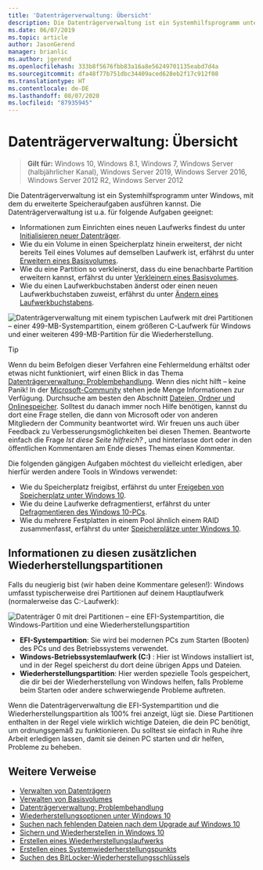 ```yaml
---
title: 'Datenträgerverwaltung: Übersicht'
description: Die Datenträgerverwaltung ist ein Systemhilfsprogramm unter Windows, mit dem du erweiterte Speicheraufgaben ausführen kannst, wie z.B. die Initialisierung eines neuen Laufwerks, die Erweiterung von Volumes, das Schrumpfen von Partitionen und das Ändern von Laufwerksbuchstaben.
ms.date: 06/07/2019
ms.topic: article
author: JasonGerend
manager: brianlic
ms.author: jgerend
ms.openlocfilehash: 333b8f5676fbb83a16a8e56249701135eabd7d4a
ms.sourcegitcommit: dfa48f77b751dbc34409aced628eb2f17c912f08
ms.translationtype: HT
ms.contentlocale: de-DE
ms.lasthandoff: 08/07/2020
ms.locfileid: "87935945"
---
```

# <a name="overview-of-disk-management"></a>Datenträgerverwaltung: Übersicht

> **Gilt für:** Windows 10, Windows 8.1, Windows 7, Windows Server (halbjährlicher Kanal), Windows Server 2019, Windows Server 2016, Windows Server 2012 R2, Windows Server 2012

Die Datenträgerverwaltung ist ein Systemhilfsprogramm unter Windows, mit dem du erweiterte Speicheraufgaben ausführen kannst. Die Datenträgerverwaltung ist u.a. für folgende Aufgaben geeignet:

- Informationen zum Einrichten eines neuen Laufwerks findest du unter [Initialisieren neuer Datenträger](initialize-new-disks.md).
- Wie du ein Volume in einen Speicherplatz hinein erweiterst, der nicht bereits Teil eines Volumes auf demselben Laufwerk ist, erfährst du unter [Erweitern eines Basisvolumes](extend-a-basic-volume.md).
- Wie du eine Partition so verkleinerst, dass du eine benachbarte Partition erweitern kannst, erfährst du unter [Verkleinern eines Basisvolumes](shrink-a-basic-volume.md).
- Wie du einen Laufwerkbuchstaben änderst oder einen neuen Laufwerkbuchstaben zuweist, erfährst du unter [Ändern eines Laufwerkbuchstabens](change-a-drive-letter.md).

![Datenträgerverwaltung mit einem typischen Laufwerk mit drei Partitionen – einer 499-MB-Systempartition, einem größeren C-Laufwerk für Windows und einer weiteren 499-MB-Partition für die Wiederherstellung.](media/disk-management.png)

> [!TIP]
>  Wenn du beim Befolgen dieser Verfahren eine Fehlermeldung erhältst oder etwas nicht funktioniert, wirf einen Blick in das Thema [Datenträgerverwaltung: Problembehandlung](troubleshooting-disk-management.md). Wenn dies nicht hilft – keine Panik! In der [Microsoft-Community](https://answers.microsoft.com/en-us/windows) stehen jede Menge Informationen zur Verfügung. Durchsuche am besten den Abschnitt [Dateien, Ordner und Onlinespeicher](https://answers.microsoft.com/en-us/windows/forum/windows_10-files?sort=lastreplydate&dir=desc&tab=All&status=all&mod=&modAge=&advFil=&postedAfter=&postedBefore=&threadType=all&isFilterExpanded=true&tm=1514405359639). Solltest du danach immer noch Hilfe benötigen, kannst du dort eine Frage stellen, die dann von Microsoft oder von anderen Mitgliedern der Community beantwortet wird. Wir freuen uns auch über Feedback zu Verbesserungsmöglichkeiten bei diesen Themen. Beantworte einfach die Frage *Ist diese Seite hilfreich?* , und hinterlasse dort oder in den öffentlichen Kommentaren am Ende dieses Themas einen Kommentar.

Die folgenden gängigen Aufgaben möchtest du vielleicht erledigen, aber hierfür werden andere Tools in Windows verwendet:

- Wie du Speicherplatz freigibst, erfährst du unter [Freigeben von Speicherplatz unter Windows 10](https://support.microsoft.com/help/12425/windows-10-free-up-drive-space).
- Wie du deine Laufwerke defragmentierst, erfährst du unter [Defragmentieren des Windows 10-PCs](https://support.microsoft.com/help/4026701/windows-defragment-your-windows-10-pc).
- Wie du mehrere Festplatten in einem Pool ähnlich einem RAID zusammenfasst, erfährst du unter [Speicherplätze unter Windows 10](https://support.microsoft.com/help/12438/windows-10-storage-spaces).

## <a name="about-those-extra-recovery-partitions"></a>Informationen zu diesen zusätzlichen Wiederherstellungspartitionen

Falls du neugierig bist (wir haben deine Kommentare gelesen!): Windows umfasst typischerweise drei Partitionen auf deinem Hauptlaufwerk (normalerweise das C:-Laufwerk):

![Datenträger 0 mit drei Partitionen – eine EFI-Systempartition, die Windows-Partition und eine Wiederherstellungspartition](media/windows-partitions.png)

- **EFI-Systempartition**: Sie wird bei modernen PCs zum Starten (Booten) des PCs und des Betriebssystems verwendet.
- **Windows-Betriebssystemlaufwerk (C:)** : Hier ist Windows installiert ist, und in der Regel speicherst du dort deine übrigen Apps und Dateien.
- **Wiederherstellungspartition**: Hier werden spezielle Tools gespeichert, die dir bei der Wiederherstellung von Windows helfen, falls Probleme beim Starten oder andere schwerwiegende Probleme auftreten.

Wenn die Datenträgerverwaltung die EFI-Systempartition und die Wiederherstellungspartition als 100% frei anzeigt, lügt sie. Diese Partitionen enthalten in der Regel viele wirklich wichtige Dateien, die dein PC benötigt, um ordnungsgemäß zu funktionieren. Du solltest sie einfach in Ruhe ihre Arbeit erledigen lassen, damit sie deinen PC starten und dir helfen, Probleme zu beheben.

## <a name="additional-references"></a>Weitere Verweise

- [Verwalten von Datenträgern](manage-disks.md)
- [Verwalten von Basisvolumes](manage-basic-volumes.md)
- [Datenträgerverwaltung: Problembehandlung](troubleshooting-disk-management.md)
- [Wiederherstellungsoptionen unter Windows 10](https://support.microsoft.com/help/12415/windows-10-recovery-options)
- [Suchen nach fehlenden Dateien nach dem Upgrade auf Windows 10](https://support.microsoft.com/help/12386/windows-10-find-lost-files-after-update)
- [Sichern und Wiederherstellen in Windows 10](https://support.microsoft.com/help/17143/windows-10-back-up-your-files)
- [Erstellen eines Wiederherstellungslaufwerks](https://support.microsoft.com/help/4026852/windows-create-a-recovery-drive)
- [Erstellen eines Systemwiederherstellungspunkts](https://support.microsoft.com/help/4027538/windows-create-a-system-restore-point)
- [Suchen des BitLocker-Wiederherstellungsschlüssels](https://support.microsoft.com/help/4026181/windows-find-my-bitlocker-recovery-key)
